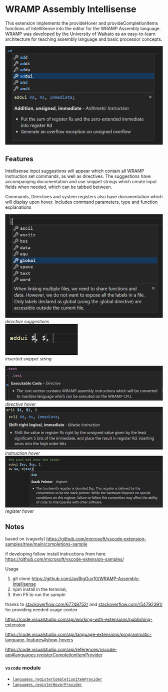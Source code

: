 # WRAMP Assembly Intellisense

This extension implements the provideHover and provideCompletionItems functions of IntelliSense into the editor for the WRAMP Assembly language.
WRAMP was developed by the University of Waikato as an easy-to-learn architecture for teaching assembly language and basic processor concepts.



![Sample](img/instruction%20suggest.png)


## Features

Intellisense input suggestions will appear which contain all WRAMP Instruction set commands, as well as directives. The suggestions have accompanying documentation and use snippet strings which create input fields when needed, which can be tabbed between.

Commands, Directives and system registers also have documentation which will display upon hover. Includes command parameters, type and function explanations

![sample](img/directive-suggest.png)<br>
*directive suggestions*<br>
![sample](img/instruction-suggest-accept.png)<br>
*inserted snippet string*

![sample](img/directive-hover.png)
*directive hover*
![sample](img/instruction-hover.png)
*instruction hover*
![sample](img/register-hover.png)
*register hover*

## Notes

based on (vaguely) https://github.com/microsoft/vscode-extension-samples/tree/main/completions-sample

if developing follow install instructions from here https://github.com/microsoft/vscode-extension-samples/

Usage
1. git clone https://github.com/JayBigGuy10/WRAMP-Assembly-Intellisense
2. npm install in the terminal, 
3. then F5 to run the sample


thanks to [stackoverflow.com/67749752/](https://stackoverflow.com/questions/67749752/how-to-apply-styling-and-html-tags-on-hover-message-with-vscode-api)
and [stackoverflow.com//54792391/](
https://stackoverflow.com/questions/54792391/vs-code-hover-extension-implement-hoverprovider) for providing needed usage contex

https://code.visualstudio.com/api/working-with-extensions/publishing-extension

https://code.visualstudio.com/api/language-extensions/programmatic-language-features#show-hovers

https://code.visualstudio.com/api/references/vscode-api#languages.registerCompletionItemProvider

### `vscode` module

- [`languages.registerCompletionItemProvider`](https://code.visualstudio.com/api/references/vscode-api#languages.registerCompletionItemProvider)
- [`languages.registerHoverProvider`](https://code.visualstudio.com/api/references/vscode-api#languages.registerHoverProvider)



